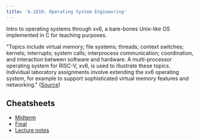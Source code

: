 ```yaml
---
title: '6.1810: Operating System Engineering'
---
```


Intro to operating systems through xv6, a bare-bones Unix-like OS implemented in C for teaching purposes.

"Topics include virtual memory; file systems; threads; context switches; kernels; interrupts; system calls; interprocess communication; coordination, and interaction between software and hardware. A multi-processor operating system for RISC-V, xv6, is used to illustrate these topics. Individual laboratory assignments involve extending the xv6 operating system, for example to support sophisticated virtual memory features and networking." ([Source](https://pdos.csail.mit.edu/6.1810/2024/index.html))

## Cheatsheets
- [Midterm](https://docs.google.com/document/d/1A8q81KYfUsiNnpgxaSHgj4w1Iw2bDAt7BFu_7HLxDWo/edit?usp=sharing)
- [Final](https://docs.google.com/document/d/1dbSWe0xNPk250Jsc2_9OJmRTNPLB33Ptrub1Yc0BsE4/edit?usp=sharing)
- [Lecture notes](https://pdos.csail.mit.edu/6.1810/2024/schedule.html)
